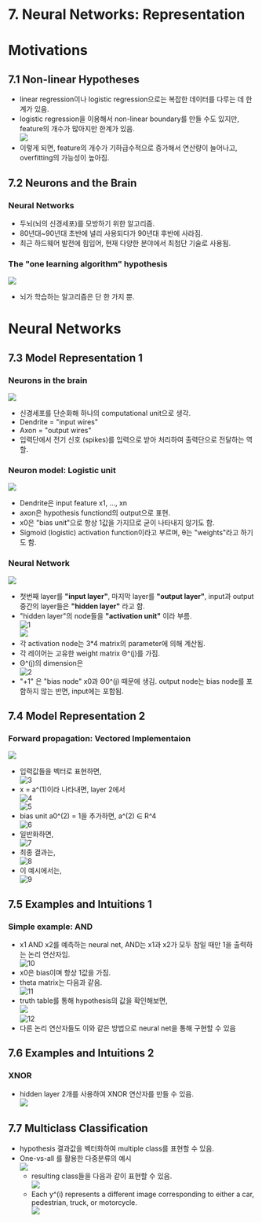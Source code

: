 # 7. Neural Networks: Representation
# Motivations
## 7.1 Non-linear Hypotheses
- linear regression이나 logistic regression으로는 복잡한 데이터를 다루는 데 한계가 있음.
- logistic regression을 이용해서 non-linear boundary를 만들 수도 있지만, feature의 개수가 많아지만 한계가 있음.   
    ![](https://wikidocs.net/images/page/4259/nn003.PNG "")   
- 이렇게 되면, feature의 개수가 기하급수적으로 증가해서 연산량이 늘어나고, overfitting의 가능성이 높아짐.
## 7.2 Neurons and the Brain
### Neural Networks
- 두뇌(뇌의 신경세포)를 모방하기 위한 알고리즘.
- 80년대~90년대 초반에 널리 사용되다가 90년대 후반에 사라짐.
- 최근 하드웨어 발전에 힘입어, 현재 다양한 분야에서 최첨단 기술로 사용됨.
### The "one learning algorithm" hypothesis   
  ![](https://wikidocs.net/images/page/4259/nn004.PNG "")   
- 뇌가 학습하는 알고리즘은 단 한 가지 뿐.
# Neural Networks
## 7.3 Model Representation 1
### Neurons in the brain   
  ![](https://wikidocs.net/images/page/4260/nn201.PNG "")   
- 신경세포를 단순화해 하나의 computational unit으로 생각.
- Dendrite = "input wires"
- Axon = "output wires"
- 입력단에서 전기 신호 (spikes)를 입력으로 받아 처리하여 출력단으로 전달하는 역할.
### Neuron model: Logistic unit   
  ![](https://wikidocs.net/images/page/4260/nn202.PNG "")   
- Dendrite은 input feature x1, ..., xn
- axon은 hypothesis functiond의 output으로 표현.
- x0은 "bias unit"으로 항상 1값을 가지므로 굳이 나타내지 않기도 함.
- Sigmoid (logistic) activation function이라고 부르며, θ는 "weights"라고 하기도 함.
### Neural Network   
  ![](https://wikidocs.net/images/page/4260/nn203.PNG "")
- 첫번째 layer를 __"input layer"__, 마지막 layer를 __"output layer"__, input과 output 중간의 layer들은 __"hidden layer"__ 라고 함.
- "hidden layer"의 node들을 __"activation unit"__ 이라 부름.   
    ![1](https://user-images.githubusercontent.com/68726615/89983488-94fb2d80-dcb2-11ea-94b8-83ee3fc5cd64.png "")   
    ![](https://wikidocs.net/images/page/4260/nn204.PNG "")   
- 각 activation node는 3*4 matrix의 parameter에 의해 계산됨.
- 각 레이어는 고유한 weight matrix Θ^(j)를 가짐.
- Θ^(j)의 dimension은   
    ![2](https://user-images.githubusercontent.com/68726615/89983486-94fb2d80-dcb2-11ea-945c-5bb9c31830bc.png "")   
- "+1" 은 "bias node" x0과 Θ0^(j) 때문에 생김. output node는 bias node를 포함하지 않는 반면, input에는 포함됨.
## 7.4 Model Representation 2
### Forward propagation: Vectored Implementaion
  ![](https://wikidocs.net/images/page/4260/nn302.PNG "")
- 입력값들을 벡터로 표현하면,   
  ![3](https://user-images.githubusercontent.com/68726615/89983484-94629700-dcb2-11ea-98af-9e6d0759c58f.png "")   
- x = a^(1)이라 나타내면, layer 2에서   
  ![4](https://user-images.githubusercontent.com/68726615/89983483-94629700-dcb2-11ea-9fa2-3195deaccd22.png "")   
  ![5](https://user-images.githubusercontent.com/68726615/89983482-93ca0080-dcb2-11ea-8ba9-56ade698d47a.png "")   
- bias unit a0^(2) = 1을 추가하면, a^(2) ∈ R^4   
  ![6](https://user-images.githubusercontent.com/68726615/89983480-93316a00-dcb2-11ea-9ee5-fc7894fd8505.png "")   
- 일반화하면,   
  ![7](https://user-images.githubusercontent.com/68726615/89983479-93316a00-dcb2-11ea-929f-8282256f9dfd.png "")   
- 최종 결과는,   
  ![8](https://user-images.githubusercontent.com/68726615/89983478-9298d380-dcb2-11ea-9eb6-37da8daa61d8.png "")   
- 이 예시에서는,   
  ![9](https://user-images.githubusercontent.com/68726615/89983476-9298d380-dcb2-11ea-8b9a-4313f13989f9.png "")   
## 7.5 Examples and Intuitions 1
### Simple example: AND
- x1 AND x2를 예측하는 neural net, AND는 x1과 x2가 모두 참일 때만 1을 출력하는 논리 연산자임.   
  ![10](https://user-images.githubusercontent.com/68726615/89983474-92003d00-dcb2-11ea-9f0c-86bb7975a803.png "")   
- x0은 bias이며 항상 1값을 가짐.
- theta matrix는 다음과 같음.   
  ![11](https://user-images.githubusercontent.com/68726615/89983471-9167a680-dcb2-11ea-94ad-1dd16e198cf7.png "")   
- truth table를 통해 hypothesis의 값을 확인해보면,   
  ![](https://user-images.githubusercontent.com/68726615/93430443-a660d680-f8fd-11ea-95ad-a13093382b42.png)   
  ![12](https://user-images.githubusercontent.com/68726615/89983467-8f9de300-dcb2-11ea-8787-0863d2f3f1ca.png "")   
- 다른 논리 연산자들도 이와 같은 방법으로 neural net을 통해 구현할 수 있음
## 7.6 Examples and Intuitions 2
### XNOR
- hidden layer 2개를 사용하여 XNOR 연산자를 만들 수 있음.   
  ![](https://user-images.githubusercontent.com/68726615/93430642-f049bc80-f8fd-11ea-8ce2-e4f2f0432100.png)   
## 7.7 Multiclass Classification
- hypothesis 결과값을 벡터화하여 multiple class를 표현할 수 있음.
- One-vs-all 를 활용한 다중분류의 예시   
  ![](https://user-images.githubusercontent.com/68726615/93430629-ec1d9f00-f8fd-11ea-80c9-22b881042d2c.png)   
  - resulting class들을 다음과 같이 표현할 수 있음.   
    ![](https://user-images.githubusercontent.com/68726615/93430640-efb12600-f8fd-11ea-97ac-bdf8dbbdf7d3.png)   
  - Each y^(i) represents a different image corresponding to either a car, pedestrian, truck, or motorcycle.   
    ![](https://user-images.githubusercontent.com/68726615/93430646-f17ae980-f8fd-11ea-9dc6-3312a3060490.png)
    